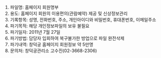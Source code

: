 1. 파일명: 홈페이지 회원명부
2. 용도: 홈페이지 회원의 이용편의(관람예약) 제공 및 신상정보관리
3. 기록항목: 성명, 전화번호, 주소, 개인아이디와 비밀번호, 휴대폰번호, 이메일주소
4. 파기목적: 해당 개인정보파일의 보유 불필요
5. 파기일자: 2011년 7월 27일
6. 파기방법: 담당자 입회하여 복구불가한 방업으로 파일 완전삭제
7. 파기내역: 창덕궁 홈페이지 회원정보 약 5만명
8. 문의처: 창덕궁관리소 고수진(02-3668-2306)